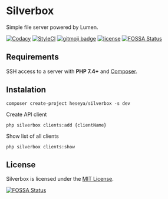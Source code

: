 # Silverbox
Simple file server powered by Lumen.

[![Codacy](https://img.shields.io/codacy/grade/f5c11a249e7940c8bc3fa5b0aa64774a?style=flat-square)](https://app.codacy.com/gh/heseya/silverbox/dashboard)
[![StyleCI](https://github.styleci.io/repos/202558567/shield?branch=master)](https://github.styleci.io/repos/202558567)
[![gitmoji badge](https://img.shields.io/badge/gitmoji-%20😜%20😍-FFDD67.svg?style=flat-square)](https://github.com/carloscuesta/gitmoji)
[![license](https://img.shields.io/github/license/bvlinsky/cdn?color=blue&style=flat-square)](https://github.com/bvlinsky/cdn/blob/master/LICENSE)
[![FOSSA Status](https://app.fossa.com/api/projects/git%2Bgithub.com%2Fheseya%2Fsilverbox.svg?type=shield)](https://app.fossa.com/projects/git%2Bgithub.com%2Fheseya%2Fsilverbox?ref=badge_shield)

## Requirements
SSH access to a server with **PHP 7.4+** and [Composer](https://getcomposer.org/).

## Instalation
```
composer create-project heseya/silverbox -s dev
```

Create API client
```
php silverbox clients:add {clientName}
```

Show list of all clients
```
php silverbox clients:show
```

## License
Silverbox is licensed under the [MIT License](https://github.com/heseya/silverbox/blob/master/LICENSE).


[![FOSSA Status](https://app.fossa.com/api/projects/git%2Bgithub.com%2Fheseya%2Fsilverbox.svg?type=large)](https://app.fossa.com/projects/git%2Bgithub.com%2Fheseya%2Fsilverbox?ref=badge_large)